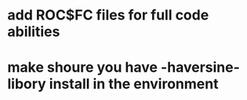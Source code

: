 # add ROC$FC files for full code abilities

# make shoure you have -haversine- libory install in the environment
